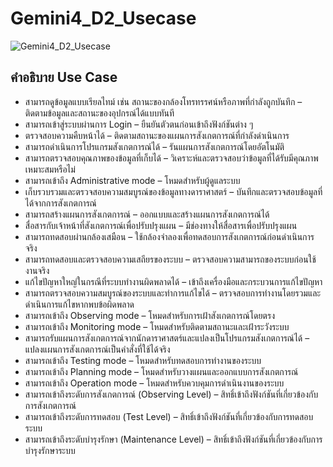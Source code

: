 # Gemini4_D2_Usecase
![Gemini4_D2_Usecase](https://github.com/user-attachments/assets/4cc47442-4d05-4ed1-9a52-fccdc1ff2741)

## คำอธิบาย Use Case

-	สามารถดูข้อมูลแบบเรียลไทม์ เช่น สถานะของกล้องโทรทรรศน์หรือภาพที่กำลังถูกบันทึก – ติดตามข้อมูลและสถานะของอุปกรณ์ได้แบบทันที  
-	สามารถเข้าสู่ระบบผ่านการ Login – ยืนยันตัวตนก่อนเข้าถึงฟังก์ชันต่าง ๆ  
-	ตรวจสอบความคืบหน้าได้ – ติดตามสถานะของแผนการสังเกตการณ์ที่กำลังดำเนินการ  
-	สามารถดำเนินการโปรแกรมสังเกตการณ์ได้ – รันแผนการสังเกตการณ์โดยอัตโนมัติ  
-	สามารถตรวจสอบคุณภาพของข้อมูลที่เก็บได้ – วิเคราะห์และตรวจสอบว่าข้อมูลที่ได้รับมีคุณภาพเหมาะสมหรือไม่  
-	สามารถเข้าถึง Administrative mode – โหมดสำหรับผู้ดูแลระบบ  
-	เก็บรวบรวมและตรวจสอบความสมบูรณ์ของข้อมูลทางดาราศาสตร์ – บันทึกและตรวจสอบข้อมูลที่ได้จากการสังเกตการณ์  
-	สามารถสร้างแผนการสังเกตการณ์ – ออกแบบและสร้างแผนการสังเกตการณ์ได้  
-	สื่อสารกับเจ้าหน้าที่สังเกตการณ์เพื่อปรับปรุงแผน – มีช่องทางให้สื่อสารเพื่อปรับปรุงแผน  
-	สามารถทดสอบผ่านกล้องเสมือน – ใช้กล้องจำลองเพื่อทดสอบการสังเกตการณ์ก่อนดำเนินการจริง  
-	สามารถทดสอบและตรวจสอบความเสถียรของระบบ – ตรวจสอบความสามารถของระบบก่อนใช้งานจริง  
-	แก้ไขปัญหาใหญ่ในกรณีที่ระบบทำงานผิดพลาดได้ – เข้าถึงเครื่องมือและกระบวนการแก้ไขปัญหา  
-	สามารถตรวจสอบความสมบูรณ์ของระบบและทำการแก้ไขได้ – ตรวจสอบการทำงานโดยรวมและดำเนินการแก้ไขหากพบข้อผิดพลาด  
-	สามารถเข้าถึง Observing mode – โหมดสำหรับการเฝ้าสังเกตการณ์โดยตรง  
-	สามารถเข้าถึง Monitoring mode – โหมดสำหรับติดตามสถานะและเฝ้าระวังระบบ  
-	สามารถรับแผนการสังเกตการณ์จากนักดาราศาสตร์และแปลงเป็นโปรแกรมสังเกตการณ์ได้ – แปลงแผนการสังเกตการณ์เป็นคำสั่งที่ใช้ได้จริง  
-	สามารถเข้าถึง Testing mode – โหมดสำหรับทดสอบการทำงานของระบบ  
-	สามารถเข้าถึง Planning mode – โหมดสำหรับวางแผนและออกแบบการสังเกตการณ์  
-	สามารถเข้าถึง Operation mode – โหมดสำหรับควบคุมการดำเนินงานของระบบ  
-	สามารถเข้าถึงระดับการสังเกตการณ์ (Observing Level) – สิทธิ์เข้าถึงฟังก์ชันที่เกี่ยวข้องกับการสังเกตการณ์  
-	สามารถเข้าถึงระดับการทดสอบ (Test Level) – สิทธิ์เข้าถึงฟังก์ชันที่เกี่ยวข้องกับการทดสอบระบบ  
-	สามารถเข้าถึงระดับบำรุงรักษา (Maintenance Level) – สิทธิ์เข้าถึงฟังก์ชันที่เกี่ยวข้องกับการบำรุงรักษาระบบ  
